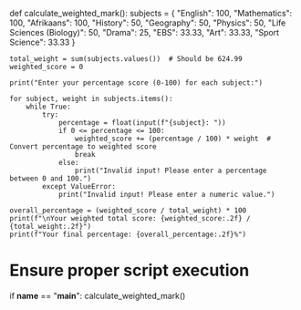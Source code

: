 def calculate_weighted_mark():
    subjects = {
        "English": 100,
        "Mathematics": 100,
        "Afrikaans": 100,
        "History": 50,
        "Geography": 50,
        "Physics": 50,
        "Life Sciences (Biology)": 50,
        "Drama": 25,
        "EBS": 33.33,
        "Art": 33.33,
        "Sport Science": 33.33
    }

    total_weight = sum(subjects.values())  # Should be 624.99
    weighted_score = 0

    print("Enter your percentage score (0-100) for each subject:")

    for subject, weight in subjects.items():
        while True:
            try:
                percentage = float(input(f"{subject}: "))
                if 0 <= percentage <= 100:
                    weighted_score += (percentage / 100) * weight  # Convert percentage to weighted score
                    break
                else:
                    print("Invalid input! Please enter a percentage between 0 and 100.")
            except ValueError:
                print("Invalid input! Please enter a numeric value.")

    overall_percentage = (weighted_score / total_weight) * 100
    print(f"\nYour weighted total score: {weighted_score:.2f} / {total_weight:.2f}")
    print(f"Your final percentage: {overall_percentage:.2f}%")


# Ensure proper script execution
if __name__ == "__main__":
    calculate_weighted_mark()
